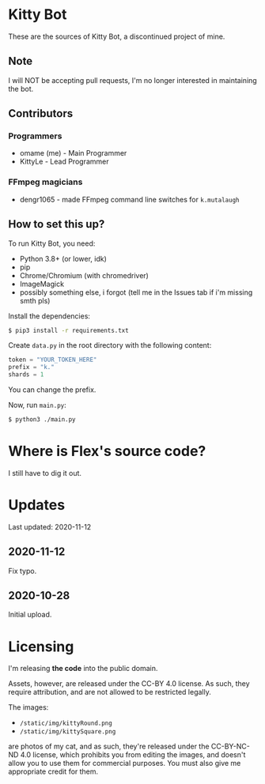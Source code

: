 # Kitty Bot
These are the sources of Kitty Bot, a discontinued project of mine.

## Note
I will NOT be accepting pull requests, I'm no longer interested in maintaining the bot.

## Contributors
### Programmers
 - omame (me) - Main Programmer
 - KittyLe - Lead Programmer

### FFmpeg magicians
 - dengr1065 - made FFmpeg command line switches for `k.mutalaugh`

## How to set this up?
To run Kitty Bot, you need:
 - Python 3.8+ (or lower, idk)
 - pip
 - Chrome/Chromium (with chromedriver)
 - ImageMagick
 - possibly something else, i forgot (tell me in the Issues tab if i'm missing smth pls)

Install the dependencies:
```sh
$ pip3 install -r requirements.txt
```

Create `data.py` in the root directory with the following content:
```py
token = "YOUR_TOKEN_HERE"
prefix = "k."
shards = 1
```
You can change the prefix.

Now, run `main.py`:
```sh
$ python3 ./main.py
```

# Where is Flex's source code?
I still have to dig it out.

# Updates
Last updated: 2020-11-12

## 2020-11-12
Fix typo.

## 2020-10-28
Initial upload.

# Licensing
I'm releasing **the code** into the public domain.

Assets, however, are released under the CC-BY 4.0 license. As such, they require attribution, and are not allowed to be restricted legally.

The images:
 - `/static/img/kittyRound.png`
 - `/static/img/kittySquare.png`

are photos of my cat, and as such, they're released under the CC-BY-NC-ND 4.0 license, which prohibits you from editing the images, and doesn't allow you to use them for commercial purposes. You must also give me appropriate credit for them.

